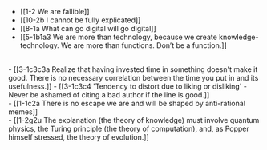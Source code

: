 - [[1-2 We are fallible]]
- [[10-2b I cannot be fully explicated]]
- [[8-1a What can go digital will go digital]]
- [[5-1b1a3 We are more than technology, because we create knowledge-technology. We are more than functions. Don’t be a function.]]
<br>
- [[3-1c3c3a Realize that having invested time in something doesn't make it good. There is no necessary correlation between the time you put in and its usefulness.]]
- [[3-1c3c4 'Tendency to distort due to liking or disliking' - Never be ashamed of citing a bad author if the line is good.]]
<br>
- [[1-1c2a There is no escape we are and will be shaped by anti-rational memes]]
<br>
- [[1-2g2u The explanation (the theory of knowledge) must involve quantum physics, the Turing principle (the theory of computation), and, as Popper himself stressed, the theory of evolution.]]
